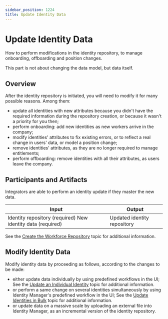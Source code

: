 ```yaml
---
sidebar_position: 1224
title: Update Identity Data
---
```


# Update Identity Data

How to perform modifications in the identity repository, to manage onboarding, offboarding and position changes.

This part is not about changing the data model, but data itself.

## Overview

After the identity repository is initiated, you will need to modify it for many possible reasons. Among them:

* update all identities with new attributes because you didn't have the required information during the repository creation, or because it wasn't a priority for you then;
* perform onboarding: add new identities as new workers arrive in the company;
* modify identities' attributes to fix existing errors, or to reflect a real change in users' data, or model a position change;
* remove identities' attributes, as they are no longer required to manage entitlements;
* perform offboarding: remove identities with all their attributes, as users leave the company.

## Participants and Artifacts

Integrators are able to perform an identity update if they master the new data.

| Input | Output |
| --- | --- |
| Identity repository (required)  New identity data (required) | Updated identity repository |

See the [Create the Workforce Repository](../../set-up/initial-identities-loading/index) topic for additional information.

## Modify Identity Data

Modify identity data by proceeding as follows, according to the changes to be made:

* either update data individually by using predefined workflows in the UI; See the [Update an Individual Identity](individual-update/index) topic for additional information.
* or perform a same change on several identities simultaneously by using Identity Manager's predefined workflow in the UI; See the [Update Identities in Bulk](mass-update/index) topic for additional information.
* or update data on a massive scale by uploading an external file into Identity Manager, as an incremental version of the identity repository.